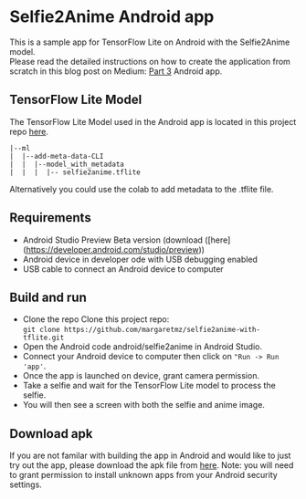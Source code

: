 # Selfie2Anime Android app

This is a sample app for TensorFlow Lite on Android with the Selfie2Anime model.   
Please read the detailed instructions on how to create the application from scratch in this blog post on Medium: [Part 3](https://medium.com/@margaretmz/selfie2anime-with-tflite-part-3-android-app-e47f8a2c92b2) Android app.

## TensorFlow Lite Model
The TensorFlow Lite Model used in the Android app is located in this project repo [here](https://github.com/margaretmz/selfie2anime-with-tflite/blob/master/ml/add-meta-data-CLI/model_with_metadata/selfie2anime.tflite).
```
|--ml  
|  |--add-meta-data-CLI  
|  |  |--model_with_metadata  
|  |  |  |-- selfie2anime.tflite  
```          
Alternatively you could use the colab to add metadata to the .tflite file.

## Requirements
* Android Studio Preview Beta version (download ([here] (https://developer.android.com/studio/preview))
* Android device in developer ode with USB debugging enabled
* USB cable to connect an Android device to computer

## Build and run
* Clone the repo
Clone this project repo:  
`git clone https://github.com/margaretmz/selfie2anime-with-tflite.git`  
* Open the Android code android/selfie2anime in Android Studio.
* Connect your Android device to computer then click on `"Run -> Run 'app'`.
* Once the app is launched on device, grant camera permission.
* Take a selfie and wait for the TensorFlow Lite model to process the selfie. 
* You will then see a screen with both the selfie and anime image.

## Download apk
If you are not familar with building the app in Android and would like to just try out the app, please download the apk file from [here](https://github.com/margaretmz/selfie2anime-with-tflite/tree/master/android/selfie2anime/app/release). Note: you will need to grant permission to install unknown apps from your Android security settings. 
